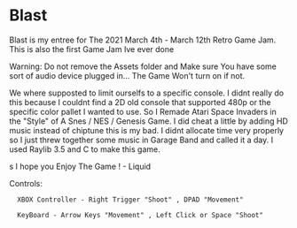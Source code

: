 # Blast
Blast is my entree for The 2021 March 4th - March 12th Retro Game Jam. This is also the first Game Jam Ive ever done 



Warning: Do not remove the Assets folder and Make sure You have some sort of audio device plugged in... The Game Won't turn on if not.


We where supposted to limit ourselfs to a specific console. I didnt really do this because I couldnt find a 2D old console that supported 480p or the specific color pallet I wanted to use. So I Remade Atari Space Invaders in the "Style" of A Snes / NES / Genesis Game. I did cheat a little by adding HD music instead of chiptune this is my bad. I didnt allocate time very properly so I just threw together some music in Garage Band and called it a day. I used Raylib 3.5 and C to make this game.

s
I hope you Enjoy The Game !  - Liquid 


Controls:

      XBOX Controller - Right Trigger "Shoot" , DPAD "Movement"

      KeyBoard - Arrow Keys "Movement" , Left Click or Space "Shoot" 


